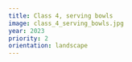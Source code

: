 ```yaml
---
title: Class 4, serving bowls
image: class_4_serving_bowls.jpg
year: 2023
priority: 2
orientation: landscape
---
```

